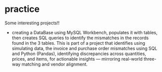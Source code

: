 # practice
Some interesting projects!!
* creating a DataBase using MySQL Workbench, populates it with tables, then creates SQL queries to identify the mismatches in the records found in the 3 tables. This is part of a project that identifies using simulating data, the invoice and purchase order mismatches using SQL and Python (Pandas), identifying discrepancies across quantities, prices, and items, for actionable insights  —   mirroring real-world three-way matching and vendor alignment.
